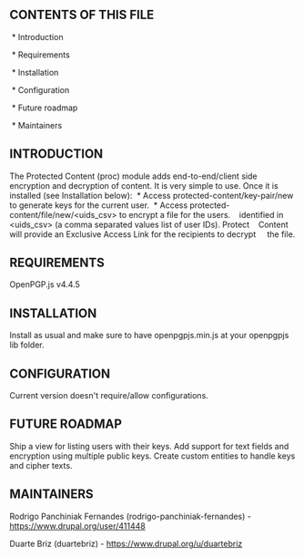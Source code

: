 CONTENTS OF THIS FILE
---------------------
 * Introduction

 * Requirements

 * Installation

 * Configuration

 * Future roadmap

 * Maintainers

INTRODUCTION
------------
The Protected Content (proc) module adds end-to-end/client side encryption and
decryption of content.
It is very simple to use. Once it is installed (see Installation below):
 * Access protected-content/key-pair/new to generate keys for the current user.
 * Access protected-content/file/new/&lt;uids_csv&gt; to encrypt a file for the users.
   identified in &lt;uids_csv&gt; (a comma separated values list of user IDs). Protect
   Content will provide an Exclusive Access Link for the recipients to decrypt 
   the file.

REQUIREMENTS
------------
OpenPGP.js v4.4.5

INSTALLATION
------------
Install as usual and make sure to have openpgpjs.min.js at your openpgpjs lib
folder.

CONFIGURATION
-------------
Current version doesn't require/allow configurations.

FUTURE ROADMAP
--------------
Ship a view for listing users with their keys.
Add support for text fields and encryption using multiple public keys.
Create custom entities to handle keys and cipher texts.

MAINTAINERS
-----------
Rodrigo Panchiniak Fernandes (rodrigo-panchiniak-fernandes) - https://www.drupal.org/user/411448

Duarte Briz (duartebriz) - https://www.drupal.org/u/duartebriz